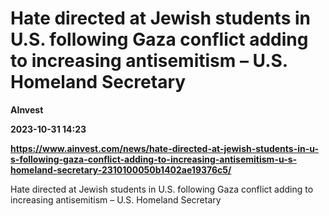 # Hate directed at Jewish students in U.S. following Gaza conflict adding to increasing antisemitism – U.S. Homeland Secretary
**AInvest**

**2023-10-31 14:23**

**https://www.ainvest.com/news/hate-directed-at-jewish-students-in-u-s-following-gaza-conflict-adding-to-increasing-antisemitism-u-s-homeland-secretary-2310100050b1402ae19376c5/**

Hate directed at Jewish students in U.S. following Gaza conflict adding to increasing antisemitism – U.S. Homeland Secretary